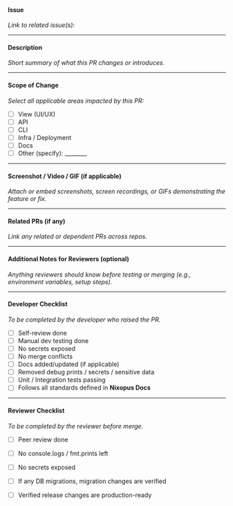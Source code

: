 #### Issue
_Link to related issue(s):_  

---

#### Description
_Short summary of what this PR changes or introduces._

---

#### Scope of Change
_Select all applicable areas impacted by this PR:_

- [ ] View (UI/UX)
- [ ] API
- [ ] CLI
- [ ] Infra / Deployment
- [ ] Docs
- [ ] Other (specify): ________

---

#### Screenshot / Video / GIF (if applicable)
_Attach or embed screenshots, screen recordings, or GIFs demonstrating the feature or fix._

---

#### Related PRs (if any)
_Link any related or dependent PRs across repos._

---

#### Additional Notes for Reviewers (optional)
_Anything reviewers should know before testing or merging (e.g., environment variables, setup steps)._

---

#### Developer Checklist
_To be completed by the developer who raised the PR._

- [ ] Self-review done  
- [ ] Manual dev testing done  
- [ ] No secrets exposed  
- [ ] No merge conflicts  
- [ ] Docs added/updated (if applicable)  
- [ ] Removed debug prints / secrets / sensitive data  
- [ ] Unit / Integration tests passing  
- [ ] Follows all standards defined in **Nixopus Docs**

---

#### Reviewer Checklist
_To be completed by the reviewer before merge._

- [ ] Peer review done  
- [ ] No console.logs / fmt.prints left  
- [ ] No secrets exposed  
- [ ] If any DB migrations, migration changes are verified
- [ ] Verified release changes are production-ready


